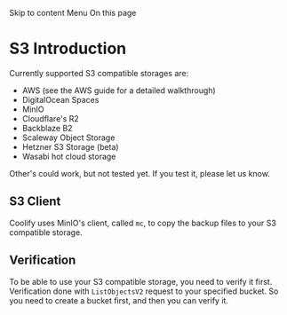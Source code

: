Skip to content
Menu
On this page
# S3 Introduction ​
Currently supported S3 compatible storages are:
  * AWS (see the AWS guide for a detailed walkthrough)
  * DigitalOcean Spaces
  * MinIO
  * Cloudflare's R2
  * Backblaze B2
  * Scaleway Object Storage
  * Hetzner S3 Storage (beta)
  * Wasabi hot cloud storage


Other's could work, but not tested yet. If you test it, please let us know.
## S3 Client ​
Coolify uses MinIO's client, called `mc`, to copy the backup files to your S3 compatible storage.
## Verification ​
To be able to use your S3 compatible storage, you need to verify it first. Verification done with `ListObjectsV2` request to your specified bucket.
So you need to create a bucket first, and then you can verify it.
